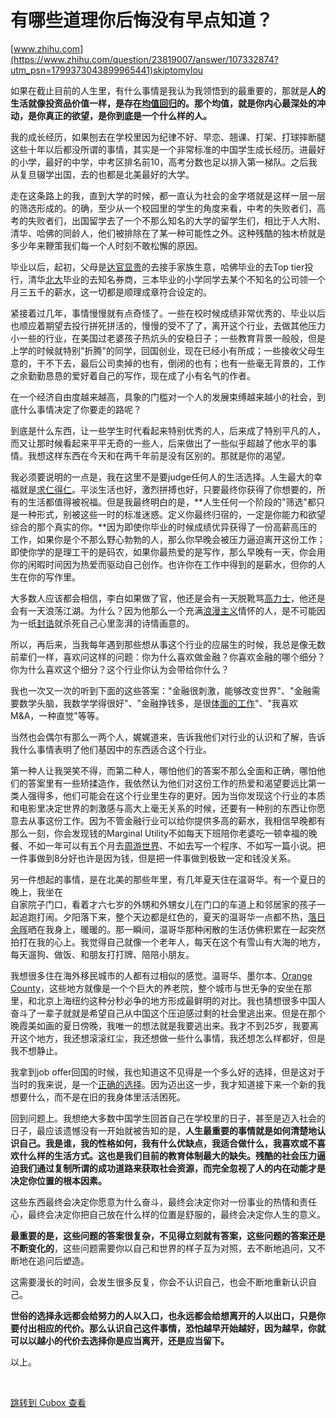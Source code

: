 有哪些道理你后悔没有早点知道？
===============

[www.zhihu.com](https://www.zhihu.com/question/23819007/answer/107332874?utm_psn=1799373043899965441)skiptomylou

如果在截止目前的人生里，有什么事情是我认为我领悟到的最重要的，那就是**人的生活就像投资品价值一样，是存在[均值回归](https://www.zhihu.com/search?q=%E5%9D%87%E5%80%BC%E5%9B%9E%E5%BD%92&search_source=Entity&hybrid_search_source=Entity&hybrid_search_extra=%7B%22sourceType%22%3A%22answer%22%2C%22sourceId%22%3A107332874%7D)的。那个均值，就是你内心最深处的冲动，是你真正的欲望，是你到底是一个什么样的人。**

我的成长经历，如果刨去在学校里因为纪律不好、早恋、翘课、打架、打球摔断腿这些十年以后都没所谓的事情，其实是一个非常标准的中国学生成长经历。进最好的小学，最好的中学，中考区排名前10，高考分数也足以排入第一梯队。之后我从复旦辍学出国，去的也都是北美最好的大学。

走在这条路上的我，直到大学的时候，都一直认为社会的金字塔就是这样一层一层的筛选形成的。的确，至少从一个校园里的学生的角度来看，中考的失败者们，高考的失败者们，出国留学去了一个不那么知名的大学的留学生们，相比于人大附、清华、哈佛的同龄人，他们被排除在了某一种可能性之外。这种残酷的独木桥就是多少年来鞭策我们每一个人时刻不敢松懈的原因。

毕业以后，起初，父母是[达官显贵](https://www.zhihu.com/search?q=%E8%BE%BE%E5%AE%98%E6%98%BE%E8%B4%B5&search_source=Entity&hybrid_search_source=Entity&hybrid_search_extra=%7B%22sourceType%22%3A%22answer%22%2C%22sourceId%22%3A107332874%7D)的去接手家族生意，哈佛毕业的去Top tier投行，清华[北大](https://www.zhihu.com/search?q=%E5%8C%97%E5%A4%A7&search_source=Entity&hybrid_search_source=Entity&hybrid_search_extra=%7B%22sourceType%22%3A%22answer%22%2C%22sourceId%22%3A107332874%7D)毕业的去知名券商，三本毕业的小学同学去某个不知名的公司领一个月三五千的薪水，这一切都是顺理成章符合设定的。

紧接着过几年，事情慢慢就有点奇怪了。一些在校时候成绩非常优秀的、毕业以后也顺应着期望去投行拼死拼活的，慢慢的受不了了，离开这个行业，去做其他压力小一些的行业，在美国过老婆孩子热炕头的安稳日子；一些教育背景一般般，但是上学的时候就特别"折腾"的同学，回国创业，现在已经小有所成；一些接收父母生意的，干不下去，最后公司卖掉的也有，倒闭的也有；也有一些毫无背景的，工作之余勤勤恳恳的爱好着自己的写作，现在成了小有名气的作者。

在一个经济自由度越来越高，具象的门槛对一个人的发展束缚越来越小的社会，到底什么事情决定了你要走的路呢？

到底是什么东西，让一些学生时代看起来特别优秀的人，后来成了特别平凡的人，而又让那时候看起来平平无奇的一些人，后来做出了一些似乎超越了他水平的事情。我想这样东西在今天和在两千年前是没有区别的。那就是你的渴望。

我必须要说明的一点是，我在这里不是要judge任何人的生活选择。人生最大的幸福就是[求仁得仁](https://www.zhihu.com/search?q=%E6%B1%82%E4%BB%81%E5%BE%97%E4%BB%81&search_source=Entity&hybrid_search_source=Entity&hybrid_search_extra=%7B%22sourceType%22%3A%22answer%22%2C%22sourceId%22%3A107332874%7D)。平淡生活也好，激烈拼搏也好，只要最终你获得了你想要的，所有的生活都值得被祝福。但是我最终明白的是，**人生任何一个阶段的"筛选"都只是一种形式，别被这些一时的标准迷惑。定义你最终归宿的，一定是你能力和欲望综合的那个真实的你。**因为即使你毕业的时候成绩优异获得了一份高薪高压的工作，如果你是个不那么野心勃勃的人，那么你早晚会被压力逼迫离开这份工作；即使你学的是理工干的是码农，如果你最热爱的是写作，那么早晚有一天，你会用你的闲暇时间因为热爱而驱动自己创作。也许你在工作中得到的是薪水，但你的人生在你的写作里。

大多数人应该都会相信，李白如果做了官，他还是会有一天脱靴骂[高力士](https://www.zhihu.com/search?q=%E9%AB%98%E5%8A%9B%E5%A3%AB&search_source=Entity&hybrid_search_source=Entity&hybrid_search_extra=%7B%22sourceType%22%3A%22answer%22%2C%22sourceId%22%3A107332874%7D)，他还是会有一天浪荡江湖。为什么？因为他那么一个充满[浪漫主义](https://www.zhihu.com/search?q=%E6%B5%AA%E6%BC%AB%E4%B8%BB%E4%B9%89&search_source=Entity&hybrid_search_source=Entity&hybrid_search_extra=%7B%22sourceType%22%3A%22answer%22%2C%22sourceId%22%3A107332874%7D)情怀的人，是不可能因为一纸[封诰](https://www.zhihu.com/search?q=%E5%B0%81%E8%AF%B0&search_source=Entity&hybrid_search_source=Entity&hybrid_search_extra=%7B%22sourceType%22%3A%22answer%22%2C%22sourceId%22%3A107332874%7D)就杀死自己心里澎湃的诗情画意的。

所以，再后来，当我每年遇到那些想从事这个行业的应届生的时候，我总是像无数前辈们一样，喜欢问这样的问题：你为什么喜欢做金融？你喜欢金融的哪个细分？你为什么喜欢这个细分？这个行业你认为会带给你什么？

我也一次又一次的听到下面的这些答案："金融很刺激，能够改变世界"、"金融需要数学头脑，我数学学得很好"、"金融挣钱多，是很[体面的工作](https://www.zhihu.com/search?q=%E4%BD%93%E9%9D%A2%E7%9A%84%E5%B7%A5%E4%BD%9C&search_source=Entity&hybrid_search_source=Entity&hybrid_search_extra=%7B%22sourceType%22%3A%22answer%22%2C%22sourceId%22%3A107332874%7D)"、"我喜欢M\&A，一种直觉"等等。

当然也会偶尔有那么一两个人，娓娓道来，告诉我他们对行业的认识和了解，告诉我什么事情表明了他们基因中的东西适合这个行业。

第一种人让我哭笑不得，而第二种人，哪怕他们的答案不那么全面和正确，哪怕他们的答案里有一些矫揉造作，我依然认为他们对这份工作的热爱和渴望要远比第一类人强得多，他们可能会在这个行业里生存的更好。因为当你发现这个行业的本质和电影里决定世界的刺激感与高大上毫无关系的时候，还要有一种别的东西让你愿意去从事这份工作。因为不管金融行业可以给你提供多高的薪水，我相信早晚都有那么一刻，你会发现钱的Marginal Utility不如每天下班陪你老婆吃一顿幸福的晚餐、不如一年可以有五个月去[周游世界](https://www.zhihu.com/search?q=%E5%91%A8%E6%B8%B8%E4%B8%96%E7%95%8C&search_source=Entity&hybrid_search_source=Entity&hybrid_search_extra=%7B%22sourceType%22%3A%22answer%22%2C%22sourceId%22%3A107332874%7D)、不如去写一个程序、不如写一篇小说。把一件事做到8分好也许是因为钱，但是把一件事做到极致一定和钱没关系。

另一件想起的事情，是在北美的那些年里，有几年夏天住在温哥华。有一个夏日的晚上，我坐在  
自家院子门口，看着才六七岁的外甥和外甥女儿在门口的车道上和邻居家的孩子一起追跑打闹。夕阳落下来，整个天边都是红色的，夏天的温哥华一点都不热，[落日余晖](https://www.zhihu.com/search?q=%E8%90%BD%E6%97%A5%E4%BD%99%E6%99%96&search_source=Entity&hybrid_search_source=Entity&hybrid_search_extra=%7B%22sourceType%22%3A%22answer%22%2C%22sourceId%22%3A107332874%7D)晒在我身上，暖暖的。那一瞬间，温哥华那种闲散的生活仿佛积累在一起突然拍打在我的心上。我觉得自己就像一个老年人，每天在这个有雪山有大海的地方，每天遛狗、做饭、和朋友打打牌、陪陪小朋友。

我想很多住在海外移民城市的人都有过相似的感觉。温哥华、墨尔本、[Orange County](https://www.zhihu.com/search?q=Orange%20County&search_source=Entity&hybrid_search_source=Entity&hybrid_search_extra=%7B%22sourceType%22%3A%22answer%22%2C%22sourceId%22%3A107332874%7D)，这些地方就像是一个个巨大的养老院，整个城市与世无争的安坐在那里，和北京上海纽约这种分秒必争的地方形成最鲜明的对比。我也猜想很多中国人奋斗了一辈子就就是希望自己从中国这个压迫感过剩的社会里逃出来。但是在那个晚霞美如画的夏日傍晚，我唯一的想法就是我要逃出来。我才不到25岁，我要离开这个地方，我还想滚滚红尘，我还想做一些什么事情，我还想怎么样都好，但是我不想静止。

我拿到job offer回国的时候，我也知道这不见得是一个多么好的选择，但是这对于当时的我来说，是一个[正确的选择](https://www.zhihu.com/search?q=%E6%AD%A3%E7%A1%AE%E7%9A%84%E9%80%89%E6%8B%A9&search_source=Entity&hybrid_search_source=Entity&hybrid_search_extra=%7B%22sourceType%22%3A%22answer%22%2C%22sourceId%22%3A107332874%7D)。因为迈出这一步，我才知道接下来一个新的我想要什么，而不是在旧的我身体里活活困死。

回到问题上。我想绝大多数中国学生回首自己在学校里的日子，甚至是迈入社会的日子，最应该遗憾没有一开始就被告知的是，**人生最重要的事情就是如何清楚地认识自己。我是谁，我的性格如何，我有什么优缺点，我适合做什么，我喜欢或不喜欢什么样的生活方式。这也是我们目前的教育体制最大的缺失。残酷的社会压力逼迫我们通过复制所谓的成功道路来获取社会资源，而完全忽视了人的内在动能才是决定你位置的根本因素。**

这些东西最终会决定你愿意为什么奋斗，最终会决定你对一份事业的热情和责任心，最终会决定你把自己放在什么样的位置是舒服的，最终会决定你人生的意义。

**最重要的是，这些问题的答案很复杂，不见得立刻就有答案，这些问题的答案还是不断变化的**，这些问题需要你以自己和世界的样子互为对照，去不断地追问，又不断地在追问后塑造。

这需要漫长的时间，会发生很多反复，你会不认识自己，也会不断地重新认识自己。

**世俗的选择永远都会给努力的人以入口，也永远都会给想离开的人以出口，只是你要付出相应的代价。那么认识自己这件事情，恐怕越早开始越好，因为越早，你就可以以越小的代价去选择你是应当离开，还是应当留下。**

以上。

<br />

[跳转到 Cubox 查看](https://cubox.pro/my/card?id=7215608266494050453)
